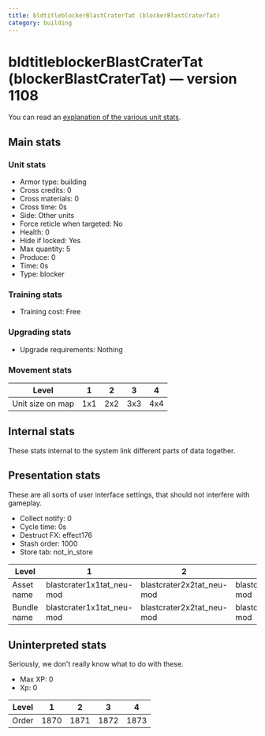 ```yaml
---
title: bldtitleblockerBlastCraterTat (blockerBlastCraterTat)
category: building
---
```


# bldtitleblockerBlastCraterTat (blockerBlastCraterTat) — version 1108

You can read an [explanation  of the various unit stats](unitexplained.md).

## Main stats

### Unit stats

  * Armor type: building
  * Cross credits: 0
  * Cross materials: 0
  * Cross time: 0s
  * Side: Other units
  * Force reticle when targeted: No
  * Health: 0
  * Hide if locked: Yes
  * Max quantity: 5
  * Produce: 0
  * Time: 0s
  * Type: blocker

### Training stats

  * Training cost: Free

### Upgrading stats

  * Upgrade requirements: Nothing

### Movement stats

|Level           |1  |2  |3  |4  |
|----------------|---|---|---|---|
|Unit size on map|1x1|2x2|3x3|4x4|


## Internal stats

These stats internal to the system link different parts of data together.


## Presentation stats

These are all sorts of user interface settings, that should not interfere with gameplay.

  * Collect notify: 0
  * Cycle time: 0s
  * Destruct FX: effect176
  * Stash order: 1000
  * Store tab: not_in_store

|Level      |1                        |2                        |3                        |4                        |
|-----------|-------------------------|-------------------------|-------------------------|-------------------------|
|Asset name |blastcrater1x1tat_neu-mod|blastcrater2x2tat_neu-mod|blastcrater3x3tat_neu-mod|blastcrater4x4tat_neu-mod|
|Bundle name|blastcrater1x1tat_neu-mod|blastcrater2x2tat_neu-mod|blastcrater3x3tat_neu-mod|blastcrater4x4tat_neu-mod|


## Uninterpreted stats

Seriously, we don't really know what to do with these.

  * Max XP: 0
  * Xp: 0

|Level|1   |2   |3   |4   |
|-----|----|----|----|----|
|Order|1870|1871|1872|1873|


